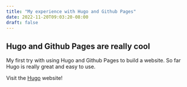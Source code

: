 ```yaml
---
title: "My experience with Hugo and Github Pages"
date: 2022-11-20T09:03:20-08:00
draft: false
---
```

## Hugo and Github Pages are really cool

My first try with using Hugo and Github Pages to build a website.
So far Hugo is really great and easy to use.



Visit the [Hugo](https://gohugo.io) website!